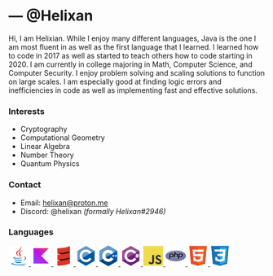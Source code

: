 # &mdash; @Helixan

Hi, I am Helixian. While I enjoy many different languages, Java is the one I am most fluent in as well as the first language that I learned. I learned how to code in 2017 as well as started to teach others how to code starting in 2020. I am currently in college majoring in Math, Computer Science, and Computer Security. I enjoy problem solving and scaling solutions to function on large scales. I am especially good at finding logic errors and inefficiencies in code as well as implementing fast and effective solutions.
<br>
### Interests
- Cryptography
- Computational Geometry
- Linear Algebra
- Number Theory
- Quantum Physics
### Contact
- Email: <a href="mailto:helixan@proton.me">helixan@proton.me</a>
- Discord: @helixan *(formally Helixan\#2946)*
<h3 align="left">Languages</h3>
<p align="left">
	<a href="https://www.java.com" target="_blank"> 
		<img src="https://raw.githubusercontent.com/devicons/devicon/master/icons/java/java-original.svg" alt="Java" width="40" height="40"/>
	</a>
	<a href="https://kotlinlang.org/" target="_blank">
		<img src="https://raw.githubusercontent.com/devicons/devicon/master/icons/kotlin/kotlin-original.svg" alt="Kotlin" width="40" height="40"/>
	</a>
  <a href="https://www.scala-lang.org/" target="_blank"> 
		<img src="https://raw.githubusercontent.com/devicons/devicon/master/icons/scala/scala-original.svg" alt="Scala" width="40" height="40"/>
	</a>
  <a href="https://www.cprogramming.com/" target="_blank">
		<img src="https://raw.githubusercontent.com/devicons/devicon/master/icons/c/c-original.svg" alt="C" width="40" height="40"/>
	</a>
	<a href="https://www.cplusplus.com/" target="_blank">
		<img src="https://raw.githubusercontent.com/devicons/devicon/master/icons/cplusplus/cplusplus-original.svg" alt="C++" width="40" height="40"/>
	</a>
	<a href="https://docs.microsoft.com/en-us/dotnet/csharp/" target="_blank">
		<img src="https://raw.githubusercontent.com/devicons/devicon/master/icons/csharp/csharp-original.svg" alt="C#" width="40" height="40"/>
	</a>
	<a href="https://www.javascript.com/" target="_blank">
		<img src="https://raw.githubusercontent.com/devicons/devicon/master/icons/javascript/javascript-original.svg" alt="JavaScript" width="40" height="40"/>
	</a>
  	<a href="https://www.php.net/" target="_blank">
		<img src="https://raw.githubusercontent.com/devicons/devicon/master/icons/php/php-original.svg" alt="PHP" width="40" height="40"/>
	</a>
	<a href="https://html.com/" target="_blank">
		<img src="https://raw.githubusercontent.com/devicons/devicon/master/icons/html5/html5-original.svg" alt="HTML" width="40" height="40"/>
	</a>
	<a href="https://developer.mozilla.org/en-US/docs/Web/CSS" target="_blank">
		<img src="https://raw.githubusercontent.com/devicons/devicon/master/icons/css3/css3-original.svg" alt="CSS" width="40" height="40"/>
	</a>
</p>
